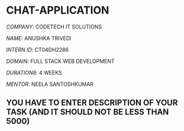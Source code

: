 # CHAT-APPLICATION
*COMPANY*: CODETECH IT SOLUTIONS

*NAME*: ANUSHKA TRIVEDI

*INTERN ID*: CT04DH2286

*DOMAIN*: FULL STACK WEB DEVELOPMENT

*DURATION8*: 4 WEEKS

*MENTOR*: NEELA SANTOSHKUMAR

## YOU HAVE TO ENTER DESCRIPTION OF YOUR TASK (AND IT SHOULD NOT BE LESS THAN 5000)
